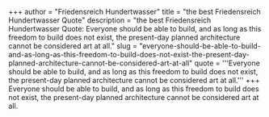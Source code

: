 +++
author = "Friedensreich Hundertwasser"
title = "the best Friedensreich Hundertwasser Quote"
description = "the best Friedensreich Hundertwasser Quote: Everyone should be able to build, and as long as this freedom to build does not exist, the present-day planned architecture cannot be considered art at all."
slug = "everyone-should-be-able-to-build-and-as-long-as-this-freedom-to-build-does-not-exist-the-present-day-planned-architecture-cannot-be-considered-art-at-all"
quote = '''Everyone should be able to build, and as long as this freedom to build does not exist, the present-day planned architecture cannot be considered art at all.'''
+++
Everyone should be able to build, and as long as this freedom to build does not exist, the present-day planned architecture cannot be considered art at all.
